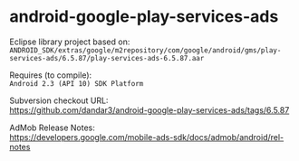 android-google-play-services-ads
================================

Eclipse library project based on:<br/>
`ANDROID_SDK/extras/google/m2repository/com/google/android/gms/play-services-ads/6.5.87/play-services-ads-6.5.87.aar`

Requires (to compile):<br/>
`Android 2.3 (API 10) SDK Platform`

Subversion checkout URL:<br/>
https://github.com/dandar3/android-google-play-services-ads/tags/6.5.87

AdMob Release Notes:<br/>
https://developers.google.com/mobile-ads-sdk/docs/admob/android/rel-notes
